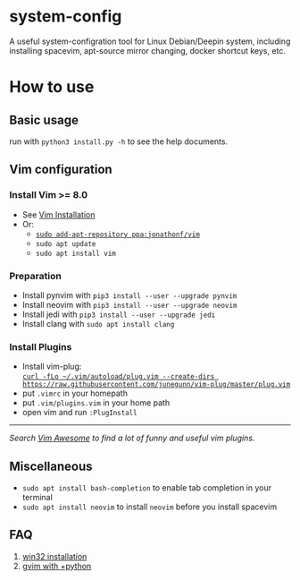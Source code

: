 # system-config  
A useful system-configration tool for Linux Debian/Deepin system, including installing spacevim, apt-source mirror changing, docker shortcut keys, etc.

# How to use

## Basic usage
run with `python3 install.py -h` to see the help documents.

## Vim configuration
### Install Vim >= 8.0
- See [Vim Installation](https://github.com/vim/vim)  
- Or:
  - [`sudo add-apt-repository ppa:jonathonf/vim`](http://www.theubuntumaniac.com/2018/09/install-vim-810374-on-ubuntu-1604-1804.html)
  - `sudo apt update`
  - `sudo apt install vim`
  
### Preparation  
- Install pynvim with `pip3 install --user --upgrade pynvim`
- Install neovim with `pip3 install --user --upgrade neovim`
- Install jedi with `pip3 install --user --upgrade jedi`  
- Install clang with `sudo apt install clang`

### Install Plugins
- Install vim-plug:   
  [`curl -fLo ~/.vim/autoload/plug.vim --create-dirs https://raw.githubusercontent.com/junegunn/vim-plug/master/plug.vim`](https://github.com/junegunn/vim-plug)  
- put `.vimrc` in your homepath
- put `.vim/plugins.vim` in your home path  
- open vim and run `:PlugInstall`  
--------------
*Search [Vim Awesome](https://vimawesome.com/) to find a lot of funny and useful vim plugins.*

## Miscellaneous

- `sudo apt install bash-completion` to enable tab completion in your terminal
- `sudo apt install neovim` to install `neovim` before you install spacevim

## FAQ
1. [win32 installation](https://github.com/vim/vim-win32-installer/releases/tag/v8.1.1830)
2. [gvim with +python](https://blog.csdn.net/weixin_44981444/article/details/89671461)
